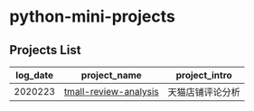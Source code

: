 # python-mini-projects

## Projects List

log_date | project_name | project_intro
|---|---|---
2020223|[tmall-review-analysis](https://github.com/shishishu/python-mini-projects/tree/master/tmall-review-analysis)|天猫店铺评论分析
